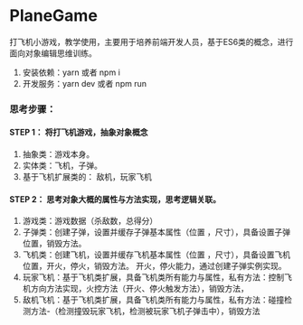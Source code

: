 # PlaneGame
打飞机小游戏，教学使用，主要用于培养前端开发人员，基于ES6类的概念，进行面向对象编辑思维训练。

1. 安装依赖：yarn  或者 npm i 
2. 开发服务：yarn dev 或者 npm run 


### 思考步骤：
#### STEP 1： 将打飞机游戏，抽象对象概念
1. 抽象类：游戏本身。
1. 实体类：飞机，子弹。
1. 基于飞机扩展类的： 敌机，玩家飞机

#### STEP 2： 思考对象大概的属性与方法实现，思考逻辑关联。
1. 游戏类：游戏数据（杀敌数，总得分）
2. 子弹类：创建子弹，设置并缓存子弹基本属性（位置 ，尺寸），具备设置子弹位置，销毁方法。
3. 飞机类：创建飞机，设置并缓存飞机基本属性（位置 ，尺寸），具备设置飞机位置，开火，停火，销毁方法。  开火，停火能力，通过创建子弹实例实现。
4. 玩家飞机：基于飞机类扩展，具备飞机类所有能力与属性，私有方法：控制飞机方向方法实现，火控方法（开火、停火触发方法），销毁方法，
5. 敌机飞机：基于飞机类扩展，具备飞机类所有能力与属性，私有方法：碰撞检测方法-（检测撞毁玩家飞机，检测被玩家飞机子弹击中），销毁方法
